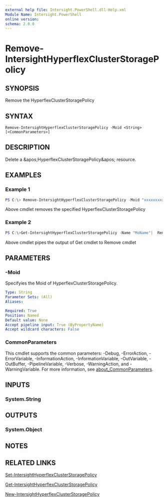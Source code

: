 ```yaml
---
external help file: Intersight.PowerShell.dll-Help.xml
Module Name: Intersight.PowerShell
online version:
schema: 2.0.0
---
```


# Remove-IntersightHyperflexClusterStoragePolicy

## SYNOPSIS
Remove the HyperflexClusterStoragePolicy

## SYNTAX

```
Remove-IntersightHyperflexClusterStoragePolicy -Moid <String> [<CommonParameters>]
```

## DESCRIPTION
Delete a &amp;apos;HyperflexClusterStoragePolicy&amp;apos; resource.

## EXAMPLES

### Example 1
```powershell
PS C:\> Remove-IntersightHyperflexClusterStoragePolicy -Moid "xxxxxxxxxxxxxxxxxxxxxxxxxxx"
```
Above cmdlet removes the specified HyperflexClusterStoragePolicy 

### Example 2
```powershell
PS C:\>Get-IntersightHyperflexClusterStoragePolicy -Name "MoName"|  Remove-IntersightHyperflexClusterStoragePolicy
```
Above cmdlet pipes the output of Get cmdlet to Remove cmdlet

## PARAMETERS

### -Moid
Specifyies the Moid of HyperflexClusterStoragePolicy.

```yaml
Type: String
Parameter Sets: (All)
Aliases:

Required: True
Position: Named
Default value: None
Accept pipeline input: True (ByPropertyName)
Accept wildcard characters: False
```

### CommonParameters
This cmdlet supports the common parameters: -Debug, -ErrorAction, -ErrorVariable, -InformationAction, -InformationVariable, -OutVariable, -OutBuffer, -PipelineVariable, -Verbose, -WarningAction, and -WarningVariable. For more information, see [about_CommonParameters](http://go.microsoft.com/fwlink/?LinkID=113216).

## INPUTS

### System.String

## OUTPUTS

### System.Object
## NOTES

## RELATED LINKS

[Set-IntersightHyperflexClusterStoragePolicy](./Set-IntersightHyperflexClusterStoragePolicy.md)

[Get-IntersightHyperflexClusterStoragePolicy](./Get-IntersightHyperflexClusterStoragePolicy.md)

[New-IntersightHyperflexClusterStoragePolicy](./New-IntersightHyperflexClusterStoragePolicy.md)


